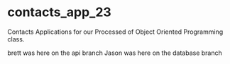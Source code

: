 # contacts_app_23
Contacts Applications for our Processed of Object Oriented Programming class. 

brett was here on the api branch
Jason was here on the database branch
